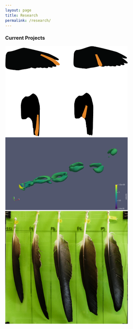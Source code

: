 ```yaml
---
layout: page
title: Research
permalink: /research/
---
```


<html>
<head>
<style>
img {
  background-size: cover;
}
* {
  box-sizing: border-box;
}

.column {
  float: left;
  width: 33.33%;
  padding: 5px;
}

/* Clearfix (clear floats) */
.row::after {
  content: "";
  clear: both;
  display: table;
}
</style>
</head>
<body>

<h3>Current Projects</h3>

<div class="row">
  <div class="column">
    <img src="/images/ffint.png" alt="ffint" style="height=200">
  </div>
  <div class="column">
    <img src="/images/Q criterion.png" alt="cfd" style="height=200">
  </div>
  <div class="column">
    <img src="/images/feathers.JPG" alt="feamorph" style="height=200">
  </div>
</div>

</body>
</html>
